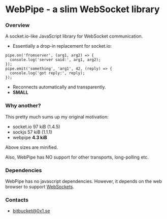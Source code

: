 # WebPipe - a slim WebSocket library #

### Overview ###

A socket.io-like JavaScript library for WebSocket communication.

* Essentially a drop-in replacement for socket.io:
```
pipe.on('fromserver', (arg1, arg2) => {
  console.log('server said:', arg1, arg2);
});
pipe.emit('something', 'arg1', 42, (reply) => {
  console.log('got reply:', reply);
});
```
* Reconnects automatically and transparently.
* **SMALL**

### Why another? ###

This pretty much sums up my original motivation:

* socket.io 97 kiB  (1.4.5)
* sockjs 57 kiB (1.1.1)
* webpipe **4.3 kiB**

Above sizes are minified.

Also, WebPipe has NO support for other transports, long-polling etc.

### Dependencies ###

WebPipe has no javascript dependencies. However, it depends on the web browser to support [WebSockets](https://www.w3.org/TR/2011/WD-websockets-20110929).


### Contacts ###

* bitbucket@0x1.se